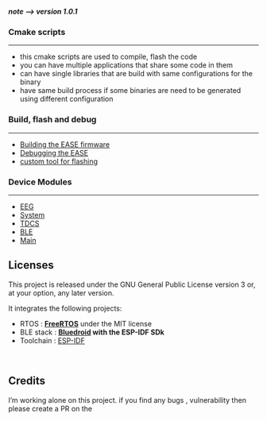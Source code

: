  
***note --> version 1.0.1***

### Cmake scripts
---
- this cmake scripts are used to compile, flash the code 
- you can have multiple applications that share some code in them 
- can have single libraries that are build with same configurations for the binary 
- have same build process if some binaries are need to be generated using different configuration 


### Build, flash and debug
---
- [Building the EASE firmware](doc/build_tools.md)
- [Debugging the EASE ](doc/debugging_logs.md)
- [custom tool for flashing](doc/flashing.md)


### Device Modules 
---
- [EEG ](doc/EEG_lib.md)
- [System](doc/system.md)
- [TDCS](doc/TDCS_lib.md)
- [BLE ](doc/Ble_module.md)
- [Main](doc/main.md)


## Licenses

This project is released under the GNU General Public License version 3 or, at your option, any later version.

It integrates the following projects:

- RTOS : **[FreeRTOS](https://freertos.org)** under the MIT license
- BLE stack : **[Bluedroid](https://docs.espressif.com/projects/esp-idf/en/latest/esp32/api-reference/bluetooth/) with the ESP-IDF SDk** 
- Toolchain : [ESP-IDF](https://docs.espressif.com/projects/esp-idf/en/latest/esp32/api-reference/)

<br>

## Credits
I’m  working alone on this project. if you find any bugs , vulnerability then please create a PR on the